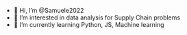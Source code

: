 - 👋 Hi, I’m @Samuele2022
- 👀 I’m interested in data analysis for Supply Chain problems
- 🌱 I’m currently learning Python, JS, Machine learning


<!---
Samuele2022/Samuele2022 is a ✨ special ✨ repository because its `README.md` (this file) appears on your GitHub profile.
You can click the Preview link to take a look at your changes.
--->
